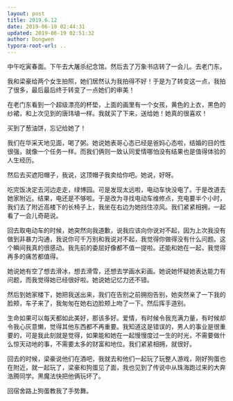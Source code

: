 ```yaml
---
layout: post
title: 2019.6.12
date: 2019-06-19 02:44:31
updated: 2019-06-19 02:51:32
author: Dongwen
typora-root-url: ..
---
```




中午吃寅春面。下午去大屠杀纪念馆。然后去了万象书店转了一会儿。去老门东。

我和梁豪给两个女生拍照，她们居然认为我拍得不好！于是为了转变这一点，我拍了很多，最后最后终于转变了一点她们的审美！

在老门东看到一个超级漂亮的杯垫，上面的画里有一个女孩，黄色的上衣，黑色的纱裙，和上次见到的唐玮埴一样。我就买了下来，送给她！她真的很喜欢！

买到了葱油饼，忘记给她了！

我们在华采天地见面，喝了粥。她说她表哥心态已经是爸妈心态啦，结婚的目的性很强，就像一个任务一样。而我们俩则一致认同爱情哪怕没有结果也是值得体验的人生经历。

然后去买遮阳帽子，我说，这顶帽子我卖给你吧。她说，好呀。

吃完饭决定去河边走走，绿博园。可是发现太远啦，电动车快没电了。于是改道去她家附近。结果，电还是不够啦。于是改为寻找电动车维修点，充电要半个小时，我们去了附近高楼下的长椅子上，我坐在右边为她挡住凉风。我们紧紧相拥，一起看了一会儿奇葩说。

回去取电动车的时候，她突然向我道歉，说我应该向你说对不起，因为上次我没有做到非暴力沟通，我说你可千万别和我说对不起，我觉得你做得没有什么问题。这个瞬间我真的很感动。我先前的委屈好像都不值一提啦。还能和她在一起，我觉得再多的痛苦都值得。

她说她有空了想去滑冰，想去滑雪，还想去学画水彩画。她说她怀疑她表达能力有问题，而我觉得她已经很好啦。她说她记忆力还不错。

然后到她家楼下，她把我送出来，我们在告别之前拥抱告别，她突然亲了一下我的脸颊，车子来了，我匆匆在她右边脸颊上吻了一下。然后挥手道别。

生命如果可以每天都如此美好，那该多好。爱情，有时候令我充满力量，有时候却令我心灰意懒，觉得其他东西都不再重要。我知道这是错误的，男人的事业是很重要的，可是我此刻就是觉得，如果能和她在一起慢慢度过一生的时光，不需要做什么惊天动地的事，不需要太多的财富和地位。我们紧紧相拥，就很好。

回去的时候，梁豪说他们在酒吧，我就去和他们一起玩了玩整人游戏，刚好狗蛋也在附近，就一起玩了，梁豪和狗蛋见了面，我也见到了传说中从珠海跑过来的大奔浩腾同学。黑魔法快把他俩玩坏了。

回宿舍路上狗蛋教我了手势舞。     